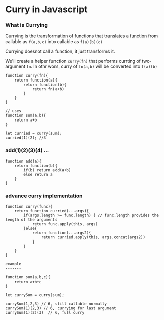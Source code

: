 # Curry in Javascript

### What is Currying

Currying is the transformation of functions that translates a function from callable as `f(a,b,c)` into callable as `f(a)(b)(c)`

Currying doesnot call a function, it just transforms it.

We'll create a helper function `curry(fn)` that performs currting of two-argument `fn`.
In othr wors, curry of `fn(a,b)` will be converted into `f(a)(b)`

```
function curry(fn){
    return function(a){
        return function(b){
            return fn(a+b)
        }
    }
}

// uses
function sum(a,b){
    return a+b
}

let curried = curry(sum);
curried(1)(2); //3
```

### add(1)(2)(3)(4) ...

```
function add(a){
    return function(b){
        if(b) return add(a+b)
        else return a
    }
}
```

### advance curry implementation

```
function curry(func){
    return function curried(...args){
        if(args.length >= func.length) { // func.length provides the length of the arguments
            return func.apply(this, args)
        }else{
            return function(...args2){
                return curried.apply(this, args.concat(args2))
            }
        }
    }
}

example
-------

function sum(a,b,c){
    return a+b+c
}

let currySum = curry(sum);

currySum(1,2,3) // 6, still callable normally
currySum(1)(2,3) // 6, currying for last argument
currySum(1)(2)(3)  // 6, full curry
```
